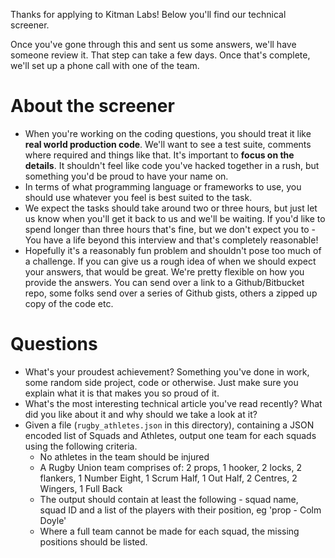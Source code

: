 Thanks for applying to Kitman Labs! Below you'll find our technical screener.

Once you've gone through this and sent us some answers, we'll have someone review it. That step can take a few days. Once that's complete, we'll set up a phone call with one of the team.

# About the screener
- When you're working on the coding questions, you should treat it like **real world production code**. We'll want to see a test suite, comments where required and things like that. It's important to **focus on the details**. It shouldn't feel like code you've hacked together in a rush, but something you'd be proud to have your name on.
- In terms of what programming language or frameworks to use, you should use whatever you feel is best suited to the task.
- We expect the tasks should take around two or three hours, but just let us know when you'll get it back to us and we'll be waiting. If you'd like to spend longer than three hours that's fine, but we don't expect you to - You have a life beyond this interview and that's completely reasonable!
- Hopefully it's a reasonably fun problem and shouldn't pose too much of a challenge. If you can give us a rough idea of when we should expect your answers, that would be great. We're pretty flexible on how you provide the answers. You can send over a link to a Github/Bitbucket repo, some folks send over a series of Github gists, others a zipped up copy of the code etc.

# Questions
- What's your proudest achievement? Something you've done in work, some random side project, code or otherwise. Just make sure you explain what it is that makes you so proud of it.
- What's the most interesting technical article you've read recently? What did you like about it and why should we take a look at it?
- Given a file (`rugby_athletes.json` in this directory), containing a JSON encoded list of Squads and Athletes, output one team for each squads using the following criteria.
  - No athletes in the team should be injured
  - A Rugby Union team comprises of: 2 props, 1 hooker, 2 locks, 2 flankers, 1 Number Eight, 1 Scrum Half, 1 Out Half, 2 Centres, 2 Wingers, 1 Full Back
  - The output should contain at least the following - squad name, squad ID and a list of the players with their position, eg 'prop - Colm Doyle'
  - Where a full team cannot be made for each squad, the missing positions should be listed.